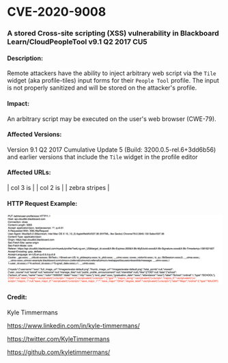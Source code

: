 # CVE-2020-9008

### A stored Cross-site scripting (XSS) vulnerability in Blackboard Learn/CloudPeopleTool v9.1 Q2 2017 CU5

#### Description:
Remote attackers have the ability to inject arbitrary web script via the `Tile` widget (aka profile-tiles) input forms for their `People Tool` profile. The input is not properly sanitized and will be stored on the attacker's profile.

#### Impact:
An arbitrary script may be executed on the user's web browser (CWE-79).

#### Affected Versions:
Version 9.1 Q2 2017 Cumulative Update 5 (Build: 3200.0.5-rel.6+3dd6b56) and earlier versions that include the `Tile` widget in the profile editor

#### Affected URLs:

| col 3 is      |
| col 2 is      | 
| zebra stripes |

#### HTTP Request Example:
![alt text](https://github.com/kyletimmermans/blackboard-xss/blob/master/packet_data.png "Example Packet Info")


#### Credit:
Kyle Timmermans

https://www.linkedin.com/in/kyle-timmermans/

https://twitter.com/KyleTimmermans

https://github.com/kyletimmermans/
